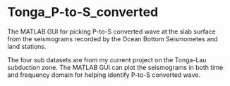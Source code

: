# Tonga_P-to-S_converted
The MATLAB GUI for picking P-to-S converted wave at the slab surface from the seismograms recorded by the Ocean Bottom Seismometes and land stations. 

The four sub datasets are from my current project on the Tonga-Lau subduction zone. The MATLAB GUI can plot the seismograms in both time and frequency domain for helping identify P-to-S converted wave. 
